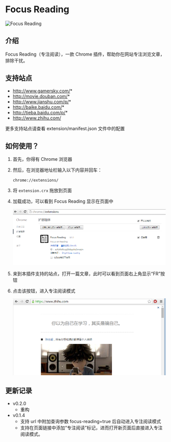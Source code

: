 # Focus Reading

![Focus Reading](images/icon.png)

## 介绍

Focus Reading（专注阅读），一款 Chrome 插件，帮助你在网站专注浏览文章，排除干扰。

## 支持站点

- http://www.gamersky.com/*
- http://movie.douban.com/*
- http://www.jianshu.com/p/*
- http://baike.baidu.com/*
- http://tieba.baidu.com/p/*
- http://www.zhihu.com/

更多支持站点请查看 extension/manifest.json 文件中的配置

## 如何使用？

1. 首先，你得有 Chrome 浏览器
2. 然后，在浏览器地址栏输入以下内容并回车：

    ```
    chrome://extensions/
    ```

3. 将 ```extension.crx``` 拖放到页面

4. 加载成功，可以看到 Focus Reading 显示在页面中

    ![Chrome 扩展](images/extension.png)

5. 来到本插件支持的站点，打开一篇文章，此时可以看到页面右上角显示“FR”按钮
6. 点击该按钮，进入专注阅读模式

    ![专注阅读模式](images/focus.png)

## 更新记录

- v0.2.0
    - 重构
- v0.1.4
    - 支持 url 中附加查询参数 focus-reading=true 后自动进入专注阅读模式
    - 支持在页面链接中添加“专注阅读”标记，进而打开新页面后直接进入专注阅读模式。